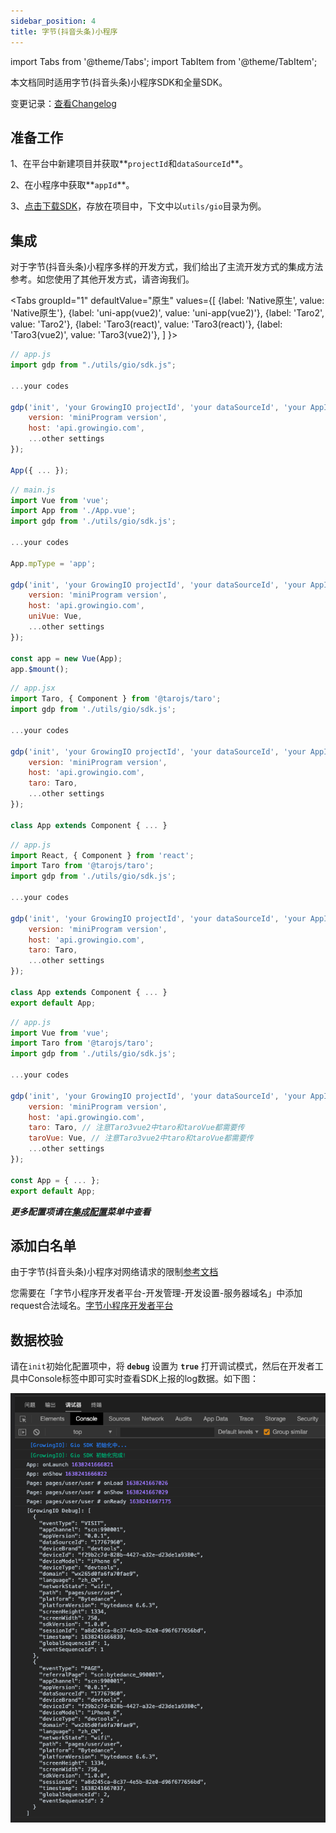 ```yaml
---
sidebar_position: 4
title: 字节(抖音头条)小程序
---
```


import Tabs from '@theme/Tabs';
import TabItem from '@theme/TabItem';

本文档同时适用字节(抖音头条)小程序SDK和全量SDK。

变更记录：[查看Changelog](https://assets.giocdn.com/sdk/cdp/3.0/gio-minp.js)
## 准备工作
1、在平台中新建项目并获取**`projectId`和`dataSourceId`**。

2、在小程序中获取**`appId`**。

3、[点击下载SDK](https://assets.giocdn.com/sdk/cdp/3.0/gio-minp.js)，存放在项目中，下文中以`utils/gio`目录为例。

## 集成

对于字节(抖音头条)小程序多样的开发方式，我们给出了主流开发方式的集成方法参考。如您使用了其他开发方式，请咨询我们。

<Tabs
  groupId="1"
  defaultValue="原生"
  values={[
    {label: 'Native原生', value: 'Native原生'},
    {label: 'uni-app(vue2)', value: 'uni-app(vue2)'},
    {label: 'Taro2', value: 'Taro2'},
    {label: 'Taro3(react)', value: 'Taro3(react)'},
    {label: 'Taro3(vue2)', value: 'Taro3(vue2)'},
  ]
}>
  <TabItem value="Native原生">

```js
// app.js
import gdp from "./utils/gio/sdk.js";

...your codes

gdp('init', 'your GrowingIO projectId', 'your dataSourceId', 'your AppId', {
    version: 'miniProgram version',
    host: 'api.growingio.com',
    ...other settings
});

App({ ... });
```
  </TabItem>
  <TabItem value="uni-app(vue2)">

```js
// main.js
import Vue from 'vue';
import App from './App.vue';
import gdp from './utils/gio/sdk.js';

...your codes

App.mpType = 'app';

gdp('init', 'your GrowingIO projectId', 'your dataSourceId', 'your AppId', {
    version: 'miniProgram version',
    host: 'api.growingio.com',
    uniVue: Vue,
    ...other settings
});

const app = new Vue(App);
app.$mount();
```
  </TabItem>
  <TabItem value="Taro2">

```js
// app.jsx
import Taro, { Component } from '@tarojs/taro';
import gdp from './utils/gio/sdk.js';

...your codes

gdp('init', 'your GrowingIO projectId', 'your dataSourceId', 'your AppId', {
    version: 'miniProgram version',
    host: 'api.growingio.com',
    taro: Taro,
    ...other settings
});

class App extends Component { ... }
```
  </TabItem>
  <TabItem value="Taro3(react)">

```js
// app.js
import React, { Component } from 'react';
import Taro from '@tarojs/taro';
import gdp from './utils/gio/sdk.js';

...your codes

gdp('init', 'your GrowingIO projectId', 'your dataSourceId', 'your AppId', {
    version: 'miniProgram version',
    host: 'api.growingio.com',
    taro: Taro,
    ...other settings
});

class App extends Component { ... }
export default App;
```
  </TabItem>
  <TabItem value="Taro3(vue2)">

```js
// app.js
import Vue from 'vue';
import Taro from '@tarojs/taro';
import gdp from './utils/gio/sdk.js';

...your codes

gdp('init', 'your GrowingIO projectId', 'your dataSourceId', 'your AppId', {
    version: 'miniProgram version',
    host: 'api.growingio.com',
    taro: Taro, // 注意Taro3vue2中taro和taroVue都需要传
    taroVue: Vue, // 注意Taro3vue2中taro和taroVue都需要传
    ...other settings
});

const App = { ... };
export default App;

```
  </TabItem>
</Tabs>

***更多配置项请在[集成配置](/docs/miniprogram/3.5/initSettings)菜单中查看***

## 添加白名单

由于字节(抖音头条)小程序对网络请求的限制[参考文档](https://microapp.bytedance.com/docs/zh-CN/mini-app/develop/api/other/network-request-reference/)

您需要在「字节小程序开发者平台-开发管理-开发设置-服务器域名」中添加request合法域名。[字节小程序开发者平台](https://microapp.bytedance.com/)

## 数据校验

请在`init`初始化配置项中，将 **`debug`** 设置为 **`true`** 打开调试模式，然后在开发者工具中Console标签中即可实时查看SDK上报的log数据。如下图：

![debugLog](/img/miniprogram/bytedance_debug.png)
